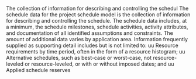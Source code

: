 The collection of information for describing and controlling the schedul
The schedule data for the project schedule model is the collection of information for describing and controlling the 
schedule. The schedule data includes, at a minimum, the schedule milestones, schedule activities, activity attributes, 
and documentation of all identified assumptions and constraints. The amount of additional data varies by application 
area. Information frequently supplied as supporting detail includes but is not limited to:
uu Resource requirements by time period, often in the form of a resource histogram;
uu Alternative schedules, such as best-case or worst-case, not resource-leveled or resource-leveled, or with or 
without imposed dates; and
uu Applied schedule reserves

